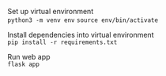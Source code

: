 Set up virtual environment  
`python3 -m venv env`
`source env/bin/activate`

Install dependencies into virtual environment  
`pip install -r requirements.txt`

Run web app  
`flask app`
